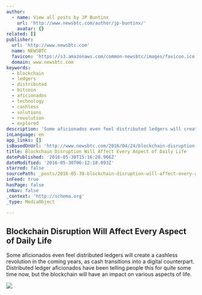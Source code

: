 ```yaml
---
author:
  - name: View all posts by JP Buntinx
    url: 'http://www.newsbtc.com/author/jp-buntinx/'
    avatar: {}
related: []
publisher:
  url: 'http://www.newsbtc.com'
  name: NEWSBTC
  favicon: 'https://s3.amazonaws.com/common-newsbtc/images/favicon.ico'
  domain: www.newsbtc.com
keywords:
  - blockchain
  - ledgers
  - distributed
  - bitcoin
  - aficionados
  - technology
  - cashless
  - solutions
  - revolution
  - explored
description: 'Some aficionados even feel distributed ledgers will create a cashless revolution in the coming years, as cash transitions into a digital counterpart. Distributed ledger aficionados have been telling people this for quite some time now, but the blockchain will have an impact on various aspects of life.'
inLanguage: en
app_links: []
isBasedOnUrl: 'http://www.newsbtc.com/2016/04/24/blockchain-disruption-will-affect-every-aspect-daily-life/'
title: Blockchain Disruption Will Affect Every Aspect of Daily Life
datePublished: '2016-05-30T15:16:28.966Z'
dateModified: '2016-05-30T06:12:18.093Z'
starred: false
sourcePath: _posts/2016-05-30-blockchain-disruption-will-affect-every-aspect-of-daily-life.md
inFeed: true
hasPage: false
inNav: false
_context: 'http://schema.org'
_type: MediaObject

---
```

<article style=""><h1>Blockchain Disruption Will Affect Every Aspect of Daily Life</h1><p>Some aficionados even feel distributed ledgers will create a cashless revolution in the coming years, as cash transitions into a digital counterpart. Distributed ledger aficionados have been telling people this for quite some time now, but the blockchain will have an impact on various aspects of life.</p><img src="http://s3.amazonaws.com/main-newsbtc-images/2016/04/24104055/shutterstock_373858321.jpg" /></article>